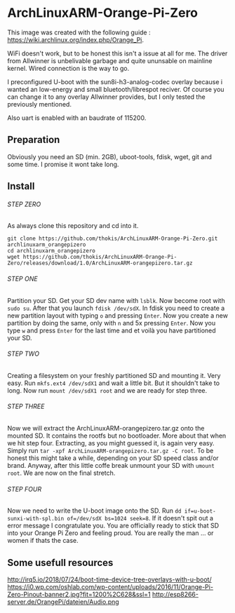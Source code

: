 # ArchLinuxARM-Orange-Pi-Zero

This image was created with the following guide : https://wiki.archlinux.org/index.php/Orange_Pi.

WiFi doesn't work, but to be honest this isn't a issue at all for me. 
The driver from Allwinner is unbelivable garbage and quite ununsable on mainline kernel. Wired connection is the way to go.

I preconfigured U-boot with the sun8i-h3-analog-codec overlay because i wanted an low-energy and small bluetooth/librespot reciver.
Of course you can change it to any overlay Allwinner provides, but I only tested the previously mentioned.

Also uart is enabled with an baudrate of 115200.

## Preparation

Obviously you need an SD (min. 2GB), uboot-tools, fdisk, wget, git and some time. I promise it wont take long.

## Install

###### STEP ZERO

As always clone this repository and cd into it.

```
git clone https://github.com/thokis/ArchLinuxARM-Orange-Pi-Zero.git archlinuxarm_orangepizero
cd archlinuxarm_orangepizero
wget https://github.com/thokis/ArchLinuxARM-Orange-Pi-Zero/releases/download/1.0/ArchLinuxARM-orangepizero.tar.gz
```

###### STEP ONE

Partition your SD. Get your SD dev name with `lsblk`. Now become root with `sudo su`. After that you launch `fdisk /dev/sdX`.
In fdisk you need to create a new partition layout with typing `o` and pressing `Enter`. Now you create a new partition by doing the same, only with `n` and 5x pressing `Enter`. Now you type `w` and press `Enter` for the last time and et voilà you have partitioned your SD.

###### STEP TWO

Creating a filesystem on your freshly partitioned SD and mounting it. Very easy. Run `mkfs.ext4 /dev/sdX1` and wait a little bit. But it shouldn't take to long. Now run `mount /dev/sdX1 root` and we are ready for step three.

###### STEP THREE

Now we will extract the ArchLinuxARM-orangepizero.tar.gz onto the mounted SD. It contains the rootfs but no bootloader. More about that when we hit step four. Extracting, as you might guessed it, is again very easy. Simply run `tar -xpf ArchLinuxARM-orangepizero.tar.gz -C root`. To be honest this might take a while, depending on your SD speed class and/or brand. Anyway, after this little coffe break unmount your SD with `umount root`. We are now on the final stretch.

###### STEP FOUR

Now we need to write the U-boot image onto the SD. Run `dd if=u-boot-sunxi-with-spl.bin of=/dev/sdX bs=1024 seek=8`. If it doesn't spit out a error message I congratulate you. You are officially ready to stick that SD into your Orange Pi Zero and feeling proud. You are really the man ... or women if thats the case.

## Some usefull resources

http://irq5.io/2018/07/24/boot-time-device-tree-overlays-with-u-boot/
https://i0.wp.com/oshlab.com/wp-content/uploads/2016/11/Orange-Pi-Zero-Pinout-banner2.jpg?fit=1200%2C628&ssl=1
http://esp8266-server.de/OrangePi/dateien/Audio.png

